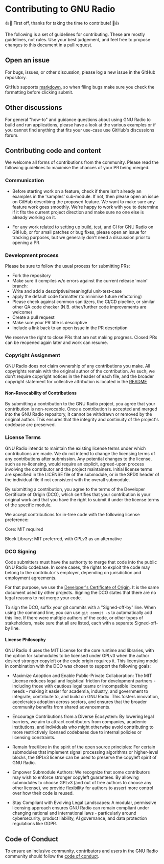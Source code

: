 # Contributing to GNU Radio

:+1::tada: First off, thanks for taking the time to contribute! :tada::+1:

The following is a set of guidelines for contributing. These are mostly guidelines, not rules. Use your best judgement, and feel free to propose changes to this document in a pull request.

## Open an issue

For bugs, issues, or other discussion, please log a new issue in the GitHub repository.

GitHub supports [markdown](https://help.github.com/categories/writing-on-github/), so when filing bugs make sure you check the formatting before clicking submit.

## Other discussions

For general "how-to" and guidance questions about using GNU Radio to build and run applications, please have a look at the various
examples or if you cannot find anything that fits your use-case use GitHub's discussions forum.

## Contributing code and content

We welcome all forms of contributions from the community. Please read the following guidelines to maximise the chances of your PR being merged.

### Communication

- Before starting work on a feature, check if there isn't already an examples in the 'samples' sub-module.
  If not, then please open an issue on GitHub describing the proposed feature. We want to make sure any feature work goes smoothly.
  We're happy to work with you to determine if it fits the current project direction and make sure no one else is already working on it.

- For any work related to setting up build, test, and CI for GNU Radio on GitHub, or for small patches or bug fixes, please open an issue
  for tracking purposes, but we generally don't need a discussion prior to opening a PR.

### Development process

Please be sure to follow the usual process for submitting PRs:

- Fork the repository
- Make sure it compiles w/o errors against the current release 'main' branch:
- Write and add a descriptive/meaningful unit-test-case
- apply the default code formatter (to minimise future refactoring)
- Please check against common sanitizers, the CI/CD pipeline, or similar other QA code checker (N.B. other/further code improvements are welcome)
- Create a pull request
- Make sure your PR title is descriptive
- Include a link back to an open issue in the PR description

We reserve the right to close PRs that are not making progress. Closed PRs can be reopened again later and work can resume.

### Copyright Assignment

GNU Radio does not claim ownership of any contributions you make. All copyrights remain with the original author of the contribution. As such, we don't require copyright notices in the header of each file, and the broader copyright statement for collective attribution is located in the [README](README.md)

#### Non-Revocability of Contributions

By submitting a contribution to the GNU Radio project, you agree that your contribution is non-revocable. Once a contribution is accepted and merged into the GNU Radio repository, it cannot be withdrawn or removed by the original author. This ensures that the integrity and continuity of the project's codebase are preserved.

### License Terms

GNU Radio intends to maintain the existing license terms under which contributions are made. We do not intend to change the licensing terms of any contributions after submission. Any potential changes to the license, such as re-licensing, would require an explicit, agreed-upon process involving the contributor and the project maintainers. Initial license terms are specified in the LICENSE file of the submodule, or in the SPDX header of the individual file if not consistent with the overall submodule.

By submitting a contribution, you agree to the terms of the Developer Certificate of Origin (DCO), which certifies that your contribution is your original work and that you have the right to submit it under the license terms of the specific module.

We accept contributions for in-tree code with the following license preference:

Core: MIT required

Block Library: MIT preferred, with GPLv3 as an alternative

### DCO Signing

Code submitters must have the authority to merge that code into the public GNU Radio codebase.
In some cases, the rights to exploit the code may belong to the contributor's employer, depending on jurisdiction
and employment agreements.

For that purpose, we use the [Developer's Certificate of Origin](DCO.txt). It is the same document used by other
projects.
Signing the DCO states that there are no legal reasons to not merge your code.

To sign the DCO, suffix your git commits with a "Signed-off-by" line. When using the command line,
you can use `git commit -s` to automatically add this line. If there were multiple authors of the code, or other types
of stakeholders, make sure that all are listed, each with a separate Signed-off-by line.

#### License Philosophy

GNU Radio 4 uses the MIT License for the core runtime and libraries, with the option for submodules to be licensed under GPLv3 when the author desired stronger copyleft or the code origin requires it. This licensing model in combination with the DCO was chosen to support the following goals:

- Maximize Adoption and Enable Public-Private Collaboration: The MIT License reduces legal and logistical friction for development partners - including those with cautious legal teams or incompatible licensing needs - making it easier for academia, industry, and government to integrate, contribute to, and build on GNU Radio. This fosters innovation, accelerates adoption across sectors, and ensures that the broader community benefits from shared advancements.

- Encourage Contributions from a Diverse Ecosystem: By lowering legal barriers, we aim to attract contributors from companies, academic institutions, and individuals who might otherwise avoid contributing to more restrictively licensed codebases due to internal policies or licensing constraints.

- Remain free/libre in the spirit of the open source principles: For certain submodules that implement signal processing algorithms or higher-level blocks, the GPLv3 license can be used to preserve the copyleft spirit of GNU Radio.

- Empower Submodule Authors: We recognize that some contributors may wish to enforce stronger copyleft guarantees. By allowing submodules to choose GPLv3 (and out of tree authors to choose any other license), we provide flexibility for authors to assert more control over how their code is reused.

- Stay Compliant with Evolving Legal Landscapes: A modular, permissive licensing approach ensures GNU Radio can remain compliant under changing national and international laws - particularly around cybersecurity, product liability, AI governance, and data protection regulations like GDPR.

## Code of Conduct

To ensure an inclusive community, contributors and users in the GNU Radio community should follow
the [code of conduct](./CODE_OF_CONDUCT.md).
